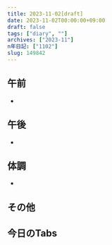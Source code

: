 ```yaml
---
title: 2023-11-02[draft]
date: 2023-11-02T00:00:00+09:00
draft: false
tags: ["diary", ""]
archives: ["2023-11"]
n年日記: ["1102"]
slug: 149842
---
```

## 午前
- 
## 午後
- 
## 体調
- 
## その他
## 今日のTabs